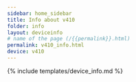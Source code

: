 ```yaml
---
sidebar: home_sidebar
title: Info about v410
folder: info
layout: deviceinfo
# name of the page (/{{permalink}}.html)
permalink: v410_info.html
device: v410
---
```

{% include templates/device_info.md %}
